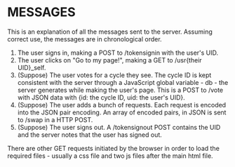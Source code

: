 # MESSAGES

This is an explanation of all the messages sent to the server.
Assuming correct use, the messages are in chronological order.

1. The user signs in, making a POST to /tokensignin with the user's UID.
2. The user clicks on "Go to my page!", making a GET to /usr{their UID}_self.
3. (Suppose) The user votes for a cycle they see. The cycle ID is kept consistent with the server through a JavaScript global variable - db - the server generates while making the user's page. This is a POST to /vote with JSON data with {id: the cycle ID, uid: the user's UID}.
4. (Suppose) The user adds a bunch of requests. Each request is encoded into the JSON pair encoding. An array of encoded pairs, in JSON is sent to /swap in a HTTP POST.
5. (Suppose) The user signs out. A /tokensignout POST contains the UID and the server notes that the user has signed out.

There are other GET requests initiated by the browser in order to load the required files - usually a css file and two js files after the main html file.
